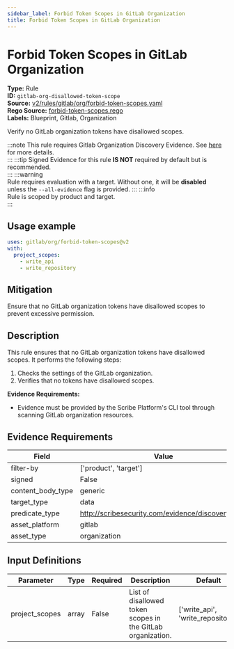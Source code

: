 ```yaml
---
sidebar_label: Forbid Token Scopes in GitLab Organization
title: Forbid Token Scopes in GitLab Organization
---  
```

# Forbid Token Scopes in GitLab Organization  
**Type:** Rule  
**ID:** `gitlab-org-disallowed-token-scope`  
**Source:** [v2/rules/gitlab/org/forbid-token-scopes.yaml](https://github.com/scribe-public/sample-policies/blob/main/v2/rules/gitlab/org/forbid-token-scopes.yaml)  
**Rego Source:** [forbid-token-scopes.rego](https://github.com/scribe-public/sample-policies/blob/main/v2/rules/gitlab/org/forbid-token-scopes.rego)  
**Labels:** Blueprint, Gitlab, Organization  

Verify no GitLab organization tokens have disallowed scopes.

:::note 
This rule requires Gitlab Organization Discovery Evidence. See [here](/docs/platforms/discover#gitlab-discovery) for more details.  
::: 
:::tip 
Signed Evidence for this rule **IS NOT** required by default but is recommended.  
::: 
:::warning  
Rule requires evaluation with a target. Without one, it will be **disabled** unless the `--all-evidence` flag is provided.
::: 
:::info  
Rule is scoped by product and target.  
:::  

## Usage example

```yaml
uses: gitlab/org/forbid-token-scopes@v2
with:
  project_scopes:
    - write_api
    - write_repository
```

## Mitigation  
Ensure that no GitLab organization tokens have disallowed scopes to prevent excessive permission.


## Description  
This rule ensures that no GitLab organization tokens have disallowed scopes.
It performs the following steps:

1. Checks the settings of the GitLab organization.
2. Verifies that no tokens have disallowed scopes.

**Evidence Requirements:**
- Evidence must be provided by the Scribe Platform's CLI tool through scanning GitLab organization resources.

## Evidence Requirements  
| Field | Value |
|-------|-------|
| filter-by | ['product', 'target'] |
| signed | False |
| content_body_type | generic |
| target_type | data |
| predicate_type | http://scribesecurity.com/evidence/discovery/v0.1 |
| asset_platform | gitlab |
| asset_type | organization |

## Input Definitions  
| Parameter | Type | Required | Description | Default |
|-----------|------|----------|-------------| --------|
| project_scopes | array | False | List of disallowed token scopes in the GitLab organization. | ['write_api', 'write_repository'] |

